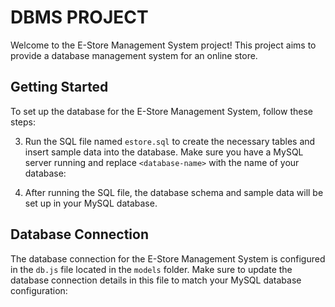 # DBMS PROJECT

Welcome to the E-Store Management System project! This project aims to provide a database management system for an online store.

## Getting Started

To set up the database for the E-Store Management System, follow these steps:



3. Run the SQL file named `estore.sql` to create the necessary tables and insert sample data into the database. Make sure you have a MySQL server running and replace `<database-name>` with the name of your database:

4. After running the SQL file, the database schema and sample data will be set up in your MySQL database.

## Database Connection

The database connection for the E-Store Management System is configured in the `db.js` file located in the `models` folder. Make sure to update the database connection details in this file to match your MySQL database configuration: